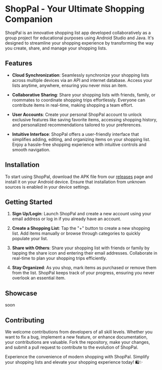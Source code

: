 # ShopPal - Your Ultimate Shopping Companion

ShopPal is an innovative shopping list app developed collaboratively as a group project for educational purposes using Android Studio and Java. It's designed to streamline your shopping experience by transforming the way you create, share, and manage your shopping lists.

## Features

- **Cloud Synchronization**: Seamlessly synchronize your shopping lists across multiple devices via an API and internet database. Access your lists anytime, anywhere, ensuring you never miss an item.

- **Collaborative Sharing**: Share your shopping lists with friends, family, or roommates to coordinate shopping trips effortlessly. Everyone can contribute items in real-time, making shopping a team effort.

- **User Accounts**: Create your personal ShopPal account to unlock exclusive features like saving favorite items, accessing shopping history, and personalized recommendations tailored to your preferences.

- **Intuitive Interface**: ShopPal offers a user-friendly interface that simplifies adding, editing, and organizing items on your shopping list. Enjoy a hassle-free shopping experience with intuitive controls and smooth navigation.

## Installation

To start using ShopPal, download the APK file from our [releases](https://github.com/DavldMA/Shopping-List/releases) page and install it on your Android device. Ensure that installation from unknown sources is enabled in your device settings.

## Getting Started

1. **Sign Up/Login**: Launch ShopPal and create a new account using your email address or log in if you already have an account.

2. **Create a Shopping List**: Tap the "+" button to create a new shopping list. Add items manually or browse through categories to quickly populate your list.

3. **Share with Others**: Share your shopping list with friends or family by tapping the share icon and entering their email addresses. Collaborate in real-time to plan your shopping trips efficiently.

4. **Stay Organized**: As you shop, mark items as purchased or remove them from the list. ShopPal keeps track of your progress, ensuring you never overlook an essential item.

## Showcase
soon

## Contributing

We welcome contributions from developers of all skill levels. Whether you want to fix a bug, implement a new feature, or enhance documentation, your contributions are valuable. Fork the repository, make your changes, and submit a pull request to contribute to the evolution of ShopPal.


Experience the convenience of modern shopping with ShopPal. Simplify your shopping lists and elevate your shopping experience today! 🛍️✨
